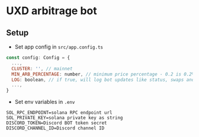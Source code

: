 # UXD arbitrage bot

## Setup

- Set app config in `src/app.config.ts`

```js
const config: Config = {
  ...,
  CLUSTER: '', // mainnet
  MIN_ARB_PERCENTAGE: number, // minimum price percentage - 0.2 is 0.2%
  LOG: boolean, // if true, will log bot updates like status, swaps and redemptions
  ...,
}

```

- Set env variables in `.env`

```env
SOL_RPC_ENDPOINT=solana RPC endpoint url
SOL_PRIVATE_KEY=solana private key as string
DISCORD_TOKEN=Discord BOT token secret
DISCORD_CHANNEL_ID=Discord channel ID
```
